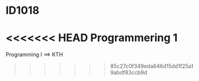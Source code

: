 # ID1018
<<<<<<< HEAD
Programmering 1
=======
Programming I ==> KTH
>>>>>>> 85c27c0f349eda646d15dd1f25a19abdf83ccb9d
